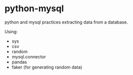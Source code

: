 # python-mysql
python and mysql practices extracting data from a database.

Using:
- sys
- csv
- random
- mysql.connector
- pandas
- faker (for generating random data)
